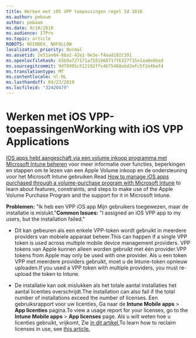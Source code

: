 ```yaml
---
title: Werken met iOS VPP toepassingen regel Id 1018
ms.author: pebaum
author: pebaum
ms.date: 9/10/2018
ms.audience: ITPro
ms.topic: article
ROBOTS: NOINDEX, NOFOLLOW
localization_priority: Normal
ms.assetid: 2e51ae64-8ba2-42e1-9e3e-f4aad102c391
ms.openlocfilehash: 65b9a727171a7551068717f6327f15e1aa8e6bed
ms.sourcegitcommit: 9d78905c512192ffc4675468abd2efc5f2e4baf4
ms.translationtype: MT
ms.contentlocale: nl-NL
ms.lasthandoff: 04/23/2019
ms.locfileid: "32420479"
---
```

# <a name="working-with-ios-vpp-applications"></a><span data-ttu-id="aecef-102">Werken met iOS VPP-toepassingen</span><span class="sxs-lookup"><span data-stu-id="aecef-102">Working with iOS VPP Applications</span></span>

<span data-ttu-id="aecef-103">[IOS apps hebt aangeschaft via een volume inkoop programma met Microsoft Intune beheren](https://docs.microsoft.com/intune/vpp-apps-ios) voor meer informatie over functies, beperkingen en stappen om te lezen van een Apple Volume inkoop en de ondersteuning voor het Microsoft Intune gebruiken.</span><span class="sxs-lookup"><span data-stu-id="aecef-103">Read [How to manage iOS apps purchased through a volume-purchase program with Microsoft Intune](https://docs.microsoft.com/intune/vpp-apps-ios) to learn about features, constraints, and steps to make use of the Apple Volume Purchase Program and the support for it in Microsoft Intune.</span></span> 
  
 <span data-ttu-id="aecef-104">**Problemen:** "Ik heb een VPP iOS app Mijn gebruikers toegewezen, maar de installatie is mislukt."</span><span class="sxs-lookup"><span data-stu-id="aecef-104">**Common Issues:** "I assigned an iOS VPP app to my users, but the installation failed."</span></span> 
  
- <span data-ttu-id="aecef-105">Dit kan gebeuren als een enkele VPP-token wordt gebruikt in meerdere providers van mobiele apparaat beheer.</span><span class="sxs-lookup"><span data-stu-id="aecef-105">This can happen if a single VPP token is used across multiple mobile device management providers.</span></span> <span data-ttu-id="aecef-106">VPP tokens van Apple kunnen alleen worden gebruikt met één provider.</span><span class="sxs-lookup"><span data-stu-id="aecef-106">VPP tokens from Apple may only be used with one provider.</span></span> <span data-ttu-id="aecef-107">Als u een token VPP met meerdere providers gebruikt, moet u de Intune-token opnieuw uploaden.</span><span class="sxs-lookup"><span data-stu-id="aecef-107">If you used a VPP token with multiple providers, you must re-upload the token to Intune.</span></span>
    
- <span data-ttu-id="aecef-108">De installatie kan ook mislukken als het totale aantal installaties het aantal licenties overschrijdt.</span><span class="sxs-lookup"><span data-stu-id="aecef-108">The installation can also fail if the total number of installations exceed the number of licenses.</span></span> <span data-ttu-id="aecef-109">Een gebruiksrapport voor uw licenties, Ga naar de **Intune Mobile apps** \> **App licenties** pagina.</span><span class="sxs-lookup"><span data-stu-id="aecef-109">To view a usage report for your licenses, go to the **Intune Mobile apps** \> **App licenses** page.</span></span> <span data-ttu-id="aecef-110">Als u wilt weten hoe u licenties gebruikt, vrijkomt, Zie [in dit artikel.](https://docs.microsoft.com/intune/vpp-apps-ios#revoking-app-licenses-and-deleting-tokens)</span><span class="sxs-lookup"><span data-stu-id="aecef-110">To learn how to reclaim licenses in use, see [this article.](https://docs.microsoft.com/intune/vpp-apps-ios#revoking-app-licenses-and-deleting-tokens)</span></span>
    

